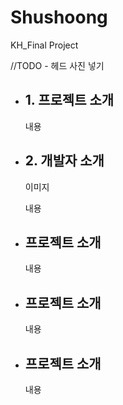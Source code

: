 # Shushoong
KH_Final Project


 //TODO - 헤드 사진 넣기 
<ul>
  <li> 
    <h2>1. 프로젝트 소개</h2>
    <p>내용</p>
  </li>
</ul>
<ul>
  <li> 
    <h2>2. 개발자 소개</h2>
    이미지
    <p>내용</p>
  </li>
</ul>
<ul>
  <li> 
    <h2>프로젝트 소개</h2>
    <p>내용</p>
  </li>
</ul>
<ul>
  <li> 
    <h2>프로젝트 소개</h2>
    <p>내용</p>
  </li>
</ul>
<ul>
  <li> 
    <h2>프로젝트 소개</h2>
    <p>내용</p>
  </li>
</ul>


